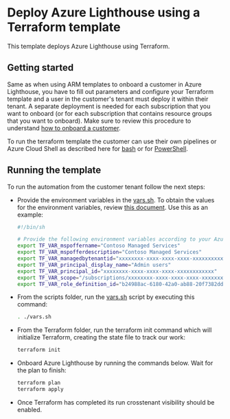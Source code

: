# Deploy Azure Lighthouse using a Terraform template

This template deploys Azure Lighthouse using Terraform.

## Getting started

Same as when using ARM templates to onboard a customer in Azure Lighthouse, you have to fill out parameters and configure your Terraform template and a user in the customer's tenant must deploy it within their tenant. A separate deployment is needed for each subscription that you want to onboard (or for each subscription that contains resource groups that you want to onboard). Make sure to review this procedure to understand [how to onboard a customer](https://docs.microsoft.com/en-us/azure/lighthouse/how-to/onboard-customer).

To run the terraform template the customer can use their own pipelines or Azure Cloud Shell as described here for [bash](https://docs.microsoft.com/en-us/azure/developer/terraform/get-started-cloud-shell-bash?tabs=bash) or for [PowerShell](https://docs.microsoft.com/en-us/azure/developer/terraform/get-started-cloud-shell-powershell?tabs=bash).

## Running the template

To run the automation from the customer tenant follow the next steps:

- Provide the environment variables in the [vars.sh](./scripts/vars.sh). To obtain the values for the environment variables, review [this document](https://docs.microsoft.com/en-us/azure/lighthouse/how-to/onboard-customer). Use this as an example:

    ```bash
    #!/bin/sh

    # Provide the following environment variables according to your Azure environment 
    export TF_VAR_mspoffername="Contoso Managed Services"
    export TF_VAR_mspofferdescription="Contoso Managed Services"
    export TF_VAR_managedbytenantid="xxxxxxxx-xxxx-xxxx-xxxx-xxxxxxxxxxxx"
    export TF_VAR_principal_display_name="Admin users"
    export TF_VAR_principal_id="xxxxxxxx-xxxx-xxxx-xxxx-xxxxxxxxxxxx"
    export TF_VAR_scope="/subscriptions/xxxxxxxx-xxxx-xxxx-xxxx-xxxxxxxxxxxx"
    export TF_VAR_role_definition_id="b24988ac-6180-42a0-ab88-20f7382dd24c"
    ```

- From the scripts folder, run the [vars.sh](./scripts/vars.sh) script by executing this command:

    ```bash
    . ./vars.sh
    ```

- From the Terraform folder, run the terraform init command which will initialize Terraform, creating the state file to track our work:

    ```bash
    terraform init
    ```

- Onboard Azure Lighthouse by running the commands below. Wait for the plan to finish:

    ```bash
    terraform plan
    terraform apply
    ```

- Once Terraform has completed its run crosstenant visibility should be enabled.
